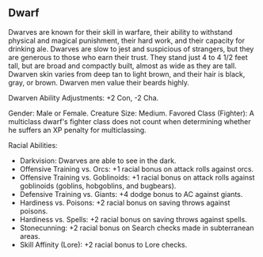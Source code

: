 ## Dwarf

Dwarves are known for their skill in warfare, their ability to withstand physical and magical punishment, their hard work, and their capacity for drinking ale. Dwarves are slow to jest and suspicious of strangers, but they are generous to those who earn their trust. They stand just 4 to 4 1/2 feet tall, but are broad and compactly built, almost as wide as they are tall. Dwarven skin varies from deep tan to light brown, and their hair is black, gray, or brown. Dwarven men value their beards highly.

Dwarven Ability Adjustments: 
+2 Con, -2 Cha.

Gender: Male or Female.
Creature Size: Medium.
Favored Class (Fighter): A multiclass dwarf's fighter class does not count when determining whether he suffers an XP penalty for multiclassing.

Racial Abilities:
- Darkvision: Dwarves are able to see in the dark.
- Offensive Training vs. Orcs: +1 racial bonus on attack rolls against orcs.
- Offensive Training vs. Goblinoids: +1 racial bonus on attack rolls against goblinoids (goblins, hobgoblins, and bugbears).
- Defensive Training vs. Giants: +4 dodge bonus to AC against giants.
- Hardiness vs. Poisons: +2 racial bonus on saving throws against poisons.
- Hardiness vs. Spells: +2 racial bonus on saving throws against spells.
- Stonecunning: +2 racial bonus on Search checks made in subterranean areas.
- Skill Affinity (Lore): +2 racial bonus to Lore checks.
